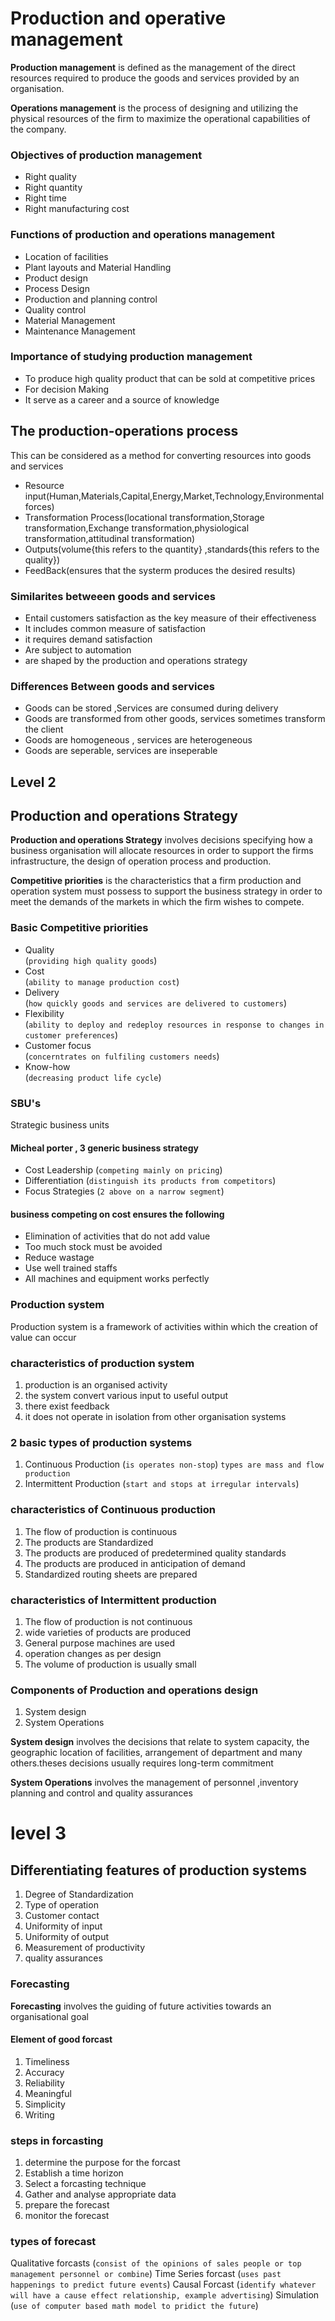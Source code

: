 
# Production and operative management

**Production management** is defined as the management of the direct resources required to produce the goods and services provided by an organisation.

**Operations management** is the process of designing and utilizing the physical resources of the firm to maximize the operational capabilities of the company.

### Objectives of production management
* Right quality
* Right quantity
* Right time
* Right manufacturing cost


### Functions of production and operations management
* Location of facilities
* Plant layouts and Material Handling
* Product design
* Process Design
* Production and planning control
* Quality control
* Material Management
* Maintenance Management


### Importance of studying production management
* To produce high quality product that can be sold at competitive prices
* For decision Making
* It serve as a career and a  source of knowledge


## The production-operations process
This can be considered as a method for converting resources into goods and services

* Resource input(Human,Materials,Capital,Energy,Market,Technology,Environmental forces)
* Transformation Process(locational transformation,Storage transformation,Exchange transformation,physiological transformation,attitudinal transformation)
* Outputs(volume{this refers to the quantity} ,standards{this refers to the quality})
* FeedBack(ensures that the systerm produces the desired results)


### Similarites betweeen goods and services
* Entail customers satisfaction as the key measure of their effectiveness
* It includes common measure of satisfaction
* it requires demand satisfaction
* Are subject to automation
* are shaped by the production and operations strategy


### Differences Between goods and services
* Goods can be stored ,Services are consumed during delivery
* Goods are transformed from other goods, services sometimes transform the client
* Goods are homogeneous , services are heterogeneous
* Goods are seperable, services are inseperable



## Level 2
## Production and operations Strategy

**Production and operations Strategy** involves decisions specifying how a business organisation will allocate resources in order to support the firms infrastructure, the design of operation process and production.

**Competitive priorities** is the characteristics that a firm production and operation system must possess to support the business strategy in order to meet the demands of the markets in which the firm wishes to compete.

### Basic Competitive priorities
* Quality  
(`providing high quality goods`)
* Cost  
(`ability to manage production cost`)
* Delivery  
(`how quickly goods and services are delivered to customers`)
* Flexibility  
(`ability to deploy and redeploy resources in response to changes in customer preferences`)
* Customer focus  
(`concerntrates on fulfiling customers needs`)
* Know-how  
(`decreasing product life cycle`)

### SBU's
Strategic business units

#### Micheal porter , 3 generic business strategy
* Cost Leadership
(`competing mainly on pricing`)
* Differentiation
(`distinguish its products from competitors`)
* Focus Strategies
(`2 above on a narrow segment`)

#### business competing on cost ensures the following

* Elimination of activities that do not add value
* Too much stock must be avoided
* Reduce wastage
* Use well trained staffs
* All machines and equipment works perfectly

### Production system

Production system is a framework of activities within which the creation of value can occur

### characteristics of production system

1. production is an organised activity
2. the system convert various input to useful output
3. there exist feedback
4. it does not operate in isolation from other organisation systems

### 2 basic types of production systems
1. Continuous Production
(`is operates non-stop`)
`types are mass and flow production`
2. Intermittent Production
(`start and stops at irregular intervals`)


### characteristics of Continuous production 
1. The flow of production is continuous
2. The products are Standardized
3. The products are produced of predetermined quality standards
4. The products are produced in anticipation of demand
5. Standardized routing sheets are prepared

### characteristics of Intermittent production 
1. The flow of production is not continuous
2. wide varieties of products are produced
3. General purpose machines are used
4. operation changes as per design
5. The volume of production is usually small

### Components of Production and operations design
1. System design
2. System Operations


**System design** involves the decisions that relate to system capacity, the geographic location of facilities, arrangement of department and many others.theses decisions usually requires long-term commitment

 **System Operations** involves the management of personnel ,inventory planning and control and quality assurances
 
 
# level 3

## Differentiating features of production systems
1. Degree of Standardization
2. Type of operation
3. Customer contact
4. Uniformity of input
5. Uniformity of output
6. Measurement of productivity
7. quality assurances

### Forecasting
**Forecasting** involves the guiding of future activities towards an organisational goal
#### Element of good forcast
1. Timeliness
2. Accuracy
3. Reliability
4. Meaningful
5. Simplicity
6. Writing

### steps in forcasting
1. determine the purpose for the forcast
2. Establish a time horizon
3. Select a forcasting technique
4. Gather and analyse appropriate data
5. prepare the forecast
6. monitor the forecast


### types of forecast
Qualitative forcasts
(`consist of the opinions of sales people or top management personnel or combine`)
Time Series forcast
(`uses past happenings to predict future events`)
Causal Forcast
(`identify whatever will have a cause effect relationship, example advertising`)
Simulation
(`use of computer based math model to pridict the future`)

















